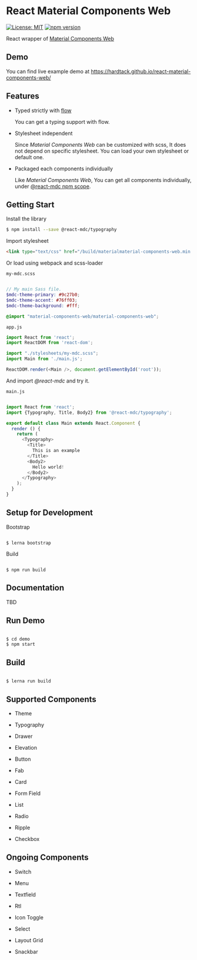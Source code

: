 React Material Components Web
=============================

[![License: MIT](https://img.shields.io/github/license/mashape/apistatus.svg)](https://opensource.org/licenses/MIT)
[![npm version](https://badge.fury.io/js/react-material-components-web.svg)](https://badge.fury.io/js/react-material-components-web)


React wrapper of [Material Components Web](
https://github.com/material-components/material-components-web)

Demo
----

You can find live example demo at https://hardtack.github.io/react-material-components-web/

Features
--------

*  Typed strictly with [flow](https://flowtype.org)

   You can get a typing support with flow.

*  Stylesheet independent

   Since *Material Components Web* can be customized with scss,
   It does not depend on specific stylesheet.
   You can load your own stylesheet or default one.

*  Packaged each components individually

   Like *Material Components Web*, You can get all components individually,
   under [@react-mdc npm scope](https://www.npmjs.com/%7Ereact-mdc).

Getting Start
-------------

Install the library

``` bash
$ npm install --save @react-mdc/typography
```

Import stylesheet

``` html
<link type="text/css" href="/build/materialmaterial-components-web.min.css" rel="stylesheet" />

```

Or load using webpack and scss-loader

`my-mdc.scss`
``` scss

// My main Sass file.
$mdc-theme-primary: #9c27b0;
$mdc-theme-accent: #76ff03;
$mdc-theme-background: #fff;

@import "material-components-web/material-components-web";

```

`app.js`
``` javascript
import React from 'react';
import ReactDOM from 'react-dom';

import "./stylesheets/my-mdc.scss";
import Main from './main.js';

ReactDOM.render(<Main />, document.getElementById('root'));

```

And import *@react-mdc* and try it.

`main.js`
``` javascript

import React from 'react';
import {Typography, Title, Body2} from '@react-mdc/typography';

export default class Main extends React.Component {
  render () {
    return (
      <Typography>
        <Title>
          This is an example
        </Title>
        <Body2>
          Hello world!
        </Body2>
      </Typography>
    );
  }
}

```

Setup for Development
---------------------

Bootstrap

``` shell

$ lerna bootstrap

```

Build

``` shell

$ npm run build

```

Documentation
-------------

TBD


Run Demo
-----------

``` shell

$ cd demo
$ npm start

```

Build
-----

``` shell

$ lerna run build

```

Supported Components
--------------------

- Theme

- Typography

- Drawer

- Elevation

- Button

- Fab

- Card

- Form Field

- List

- Radio

- Ripple

- Checkbox

Ongoing Components
------------------

- Switch

- Menu

- Textfield

- Rtl

- Icon Toggle

- Select

- Layout Grid

- Snackbar

